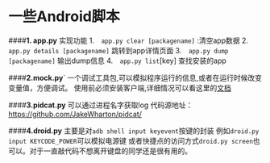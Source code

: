 一些Android脚本
=======

####**1. app.py**
实现功能
1.　`app.py clear [packagename]` :清空app数据
2.　`app.py details [packagename]` 跳转到app详情页面
3.　`app.py dump [packagename]` 输出dump信息
4.　`app.py list`[key] 查找安装的app

####**2.mock.py**`
一个调试工具包,可以模拟程序运行的信息,或者在运行时候改变变量值，方便调试。
使用前必须安装客户端,详细情况可以看这里的[文档](https://raw.githubusercontent.com/Juude/droidMock/master/README.md)

####**3.pidcat.py**
可以通过进程名字获取log 代码源地址：https://github.com/JakeWharton/pidcat/

####**4.droid.py**
主要是对`adb shell input keyevent`按键的封装
例如`droid.py input KEYCODE_POWER`可以模拟电源键
或者快捷点的访问方式`droid.py screen`也可以。对于一直敲代码不想离开键盘的同学还是很有用的。
